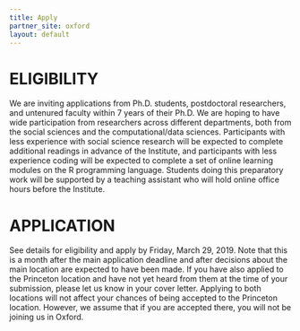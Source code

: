 ```yaml
---
title: Apply
partner_site: oxford
layout: default
---
```

 
# ELIGIBILITY
We are inviting applications from Ph.D. students, postdoctoral researchers, and untenured faculty within 7 years of their Ph.D. We are hoping to have wide participation from researchers across different departments, both from the social sciences and the computational/data sciences. Participants with less experience with social science research will be expected to complete additional readings in advance of the Institute, and participants with less experience coding will be expected to complete a set of online learning modules on the R programming language. Students doing this preparatory work will be supported by a teaching assistant who will hold online office hours before the Institute.

# APPLICATION
See details for eligibility and apply by Friday, March 29, 2019. Note that this is a month after the main application deadline and after decisions about the main location are expected to have been made. If you have also applied to the Princeton location and have not yet heard from them at the time of your submission, please let us know in your cover letter. Applying to both locations will not affect your chances of being accepted to the Princeton location. However, we assume that if you are accepted there, you will not be joining us in Oxford.
